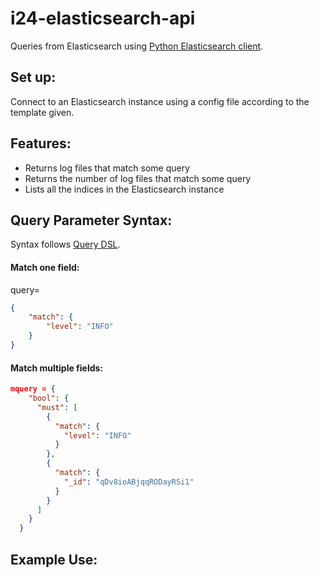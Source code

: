 # i24-elasticsearch-api

Queries from Elasticsearch using [Python Elasticsearch client](https://elasticsearch-py.readthedocs.io/en/v8.3.2/).

## Set up:
Connect to an Elasticsearch instance using a config file according to the template given.

## Features:
- Returns log files that match some query
- Returns the number of log files that match some query
- Lists all the indices in the Elasticsearch instance

## Query Parameter Syntax:
Syntax follows [Query DSL](https://www.elastic.co/guide/en/elasticsearch/reference/8.3/query-dsl.html).

#### Match one field:
query=
```json
{
    "match": {
        "level": "INFO"
    }
}
```


#### Match multiple fields:

```json
mquery = {
    "bool": {
      "must": [
        {
          "match": {
            "level": "INFO"
          }
        },
        {
          "match": {
            "_id": "qDv8ioABjqqRODayRSi1"
          }
        }
      ]
    }
  }
```
## Example Use:


